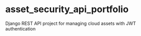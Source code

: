 # asset_security_api_portfolio
Django REST API project for managing cloud assets with JWT authentication
